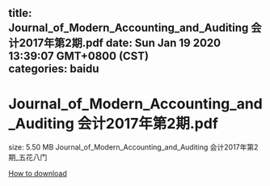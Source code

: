 
title: Journal_of_Modern_Accounting_and_Auditing 会计2017年第2期.pdf
date: Sun Jan 19 2020 13:39:07 GMT+0800 (CST)    
categories: baidu
---

# Journal_of_Modern_Accounting_and_Auditing 会计2017年第2期.pdf
size: 5.50 MB
 Journal_of_Modern_Accounting_and_Auditing 会计2017年第2期_五花八门
 

[How to download](https://bpcam.bemobtrk.com/go/2ceec3aa-1ca2-46d6-b9ff-aaa5c184517c?jno=2876)